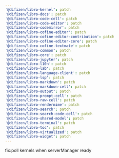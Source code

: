 ```yaml
---
'@difizen/libro-kernel': patch
'@difizen/libro-docs': patch
'@difizen/libro-code-cell': patch
'@difizen/libro-code-editor': patch
'@difizen/libro-codemirror': patch
'@difizen/libro-cofine-editor': patch
'@difizen/libro-cofine-editor-contribution': patch
'@difizen/libro-cofine-editor-core': patch
'@difizen/libro-cofine-textmate': patch
'@difizen/libro-common': patch
'@difizen/libro-core': patch
'@difizen/libro-jupyter': patch
'@difizen/libro-l10n': patch
'@difizen/libro-lab': patch
'@difizen/libro-language-client': patch
'@difizen/libro-lsp': patch
'@difizen/libro-markdown': patch
'@difizen/libro-markdown-cell': patch
'@difizen/libro-output': patch
'@difizen/libro-prompt-cell': patch
'@difizen/libro-raw-cell': patch
'@difizen/libro-rendermime': patch
'@difizen/libro-search': patch
'@difizen/libro-search-code-cell': patch
'@difizen/libro-shared-model': patch
'@difizen/libro-terminal': patch
'@difizen/libro-toc': patch
'@difizen/libro-virtualized': patch
'@difizen/libro-widget': patch
---
```


fix:poll kernels when serverManager ready
